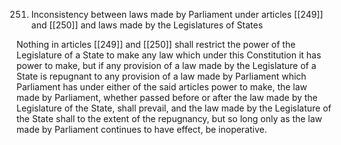 251. Inconsistency between laws made by Parliament under articles [[249]] and [[250]] and laws made by the Legislatures of States

Nothing in articles [[249]] and [[250]] shall restrict the power of the Legislature of a State to make any law which under this Constitution it has power to make, but if any provision of a law made by the Legislature of a State is repugnant to any provision of a law made by Parliament which Parliament has under either of the said articles power to make, the law made by Parliament, whether passed before or after the law made by the Legislature of the State, shall prevail, and the law made by the Legislature of the State shall to the extent of the repugnancy, but so long only as the law made by Parliament continues to have effect, be inoperative.

